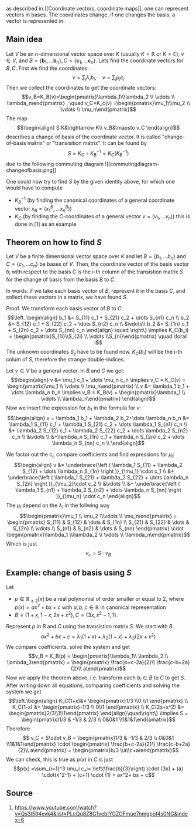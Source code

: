 as described in [[Coordinate vectors, coordinate maps]], one can represent vectors in bases. The coordinates change, if one changes the basis, a vector is represented in.


## Main idea
Let $V$ be an $n$-dimensional vector space over $K$ (usually $K=\mathbb{R}$ or $K=\mathbb{C}$), $v\in V$,  and $B=\{\boldsymbol{b}_1, ... \boldsymbol{b}_n\}, C=\{\boldsymbol{c}_1, ... \boldsymbol{c}_n\}$.
Lets find the coordinate vectors for $B,C$. First we find the coordinates:
$$v=\sum_i \lambda_i b_i ,\quad v=\sum_i \mu_i c_i$$
Then we collect the coordinates to get the coordinate vectors:
$$v_B=K_B(v)=\begin{pmatrix}\lambda_1\\\lambda_2 \\ \vdots \\ \lambda_n\end{pmatrix} , \quad v_C=K_c(v) =\begin{pmatrix}\mu_1\\\mu_2 \\ \vdots \\ \mu_n\end{pmatrix}$$
The map
$$\begin{align}
    S:K&\rightarrow K\\
    v_B&\mapsto v_C
\end{align}$$
describes a change of basis of the coordinate vector. It is called "change-of-basis matrix" or "transisition matrix". It can be found by $$S=K_C\circ K_B^{-1}=K_C(K_B^{-1})$$ due to the following commuting diagram ![[commutingdiagram-changeofbasis.png]]

One could now try to find $S$ by the given identity above, for which one would have to compute 
- $K_B^{-1}$ (by finding the canonical coordinates of a general coordinate vector $x_B=(x_1^B,... x_n^B)$)
- $K_C$ (by finding the $C$-coordinates of a general vector $v=(v_1,... v_n)$)
this is done in [1] as an example


## Theorem on how to find $S$
Let $V$ be a finite dimensional vector space over $K$ and let $B=\left \{ b_1,...b_n \right \}$ and $C=\left \{ c_1, ... c_n \right \}$ be bases of $V$. Then, the coordinate vector of the basis vector $b_i$ with respect to the basis $C$ is the i-th column of the transistion matrix $S$ for the change of basis from the basis $B$ to $C$.

In words: if we take each basis vector of $B$, represent it in the basis $C$, and collect these vectors in a matrix, we have found $S$.

Proof.
We transform each basis vector of $B$ to $C$:
$$\left. \begin{align}
    b_1 &= S_{11} c_1 + S_{21} c_2 + \dots S_{n1} c_n \\
    b_2 &= S_{12} c_1 + S_{22} c_2 + \dots S_{n2} c_n \\
    &\vdots\\
    b_2 &= S_{1n} c_1 + S_{2n} c_2 + \dots S_{nn} c_n 
\end{align} \quad \right\} \implies K_C(b_i) = \begin{pmatrix}S_{1i}\\S_{2i} \\ \vdots \\S_{ni}\end{pmatrix} \quad \forall i$$
The unknown coordinates $S_{ij}$ have to be found now. 
$K_C(b_i)$ will be the i-th colum of $S$, therefore the strange double-indices.

Let $v\in V$ be a general vector. In $B$ and $C$ we get:
$$\begin{align}
    v &= \mu_1 c_1 + \dots \mu_n c_n \implies v_C = K_C(v) = \begin{pmatrix}\mu_1 \\ \vdots \\ \mu_n\end{pmatrix} \\
    v &= \lambda_1 b_1 + \dots \lambda_n b_n \implies v_B = K_B(v) = \begin{pmatrix}\lambda_1 \\ \vdots \\ \lambda_n\end{pmatrix}
\end{align}$$
Now we insert the expression for $b_1$ in the formula for $v$:
$$\begin{align}
    v = \lambda_1 b_1 + \lambda_2 b_2+\dots \lambda_n b_n 
    &= \lambda_1 S_{11} c_1 + \lambda_1 S_{21} c_2 + \dots \lambda_1 S_{n1} c_n \\
    &+ \lambda_2 S_{12} c_1 + \lambda_2 S_{22} c_2 + \dots \lambda_2 S_{n2} c_n \\
    &\vdots \\
    &+\lambda_n S_{1n} c_1 + \lambda_n S_{2n} c_2 + \dots \lambda_n S_{nn} c_n \\
\end{align}$$

We factor out the $c_i$, compare coefficients and find expressions for $\mu_i$:
$$\begin{align}
    v &= \underbrace{\left ( \lambda_1 S_{11} + \lambda_2 S_{12} + \dots \lambda_n S_{1n} \right )}_{\mu_1} \cdot c_1 \\
    &+ \underbrace{\left ( \lambda_1 S_{21} + \lambda_2 S_{22} + \dots \lambda_n S_{2n} \right )}_{\mu_2}\cdot c_2 \\
    &\vdots \\
    &+ \underbrace{\left ( \lambda_1 S_{n1} + \lambda_2 S_{n2} + \dots \lambda_n S_{nn} \right )}_{\mu_n} \cdot c_n 
\end{align}$$
The $\mu_i$ depend on the $\lambda_i$ in the follwing way
$$\begin{pmatrix}\mu_1 \\ \mu_2 \\\vdots \\ \mu_n\end{pmatrix} = \begin{pmatrix}
S_{11} & S_{12} & \dots & S_{1n} \\
S_{21} & S_{22} & \dots & S_{2n} \\
\vdots \\
S_{n1} & S_{n2} & \dots & S_{nn} 
\end{pmatrix} \cdot \begin{pmatrix}\lambda_1 \\\lambda_2 \\ \vdots \\ \lambda_n\end{pmatrix}$$
Which is just $$v_c = S\cdot v_B$$

## Example: change of basis using $S$
Let 
- $p\in \mathbb{R}_{\leq 2}[x]$ be a real polynomial of order smaller or equal to 2, where $p(x) = ax^2 + bx + c$ with $a,b,c\in \mathbb{R}$ in canonical representation 
- $B=\left \{ 1+x,1-x,2x+x^2 \right \}, C= \left \{ 3x,x^2-1,1 \right \}$.

Represent $p$ in $B$ and $C$ using the transistion matrix $S$. We start with $B$.
$$ax^2 +bx+c = \lambda_1 (1+x) + \lambda_2 (1-x) + \lambda_3 (2x + x^2) $$
We compare coefficients, solve the system and get $$v_B = K_B(p) = \begin{pmatrix}\lambda_1\\ \lambda_2 \\ \lambda_3\end{pmatrix} = \begin{pmatrix} \frac{b+c-2a}{2}\\ \frac{c-b+2a}{2}\\ a\end{pmatrix}$$Now we apply the theorem above, i.e. transform each $b_i\in B$ to $C$ to get $S$. After writing down all equations, comparing coefficients and solving the system we get $$\left.\begin{align}
    K_C(1+x)&= \begin{pmatrix}1/3 \\0 \\1 \end{pmatrix} \\
    K_C(1-x) &= \begin{pmatrix}-1/3 \\ 0\\1 \end{pmatrix}  \\
    K_C(2x+x^2) &= \begin{pmatrix}2/3\\1\\1\end{pmatrix}
\end{align}\quad\right\} \implies S = \begin{pmatrix}1/3 & -1/3 & 2/3 \\ 0&0&1 \\1&1&1\end{pmatrix}$$ Therefore $$ v_C = S\cdot v_B = \begin{pmatrix}1/3 & -1/3 & 2/3 \\ 0&0&1 \\1&1&1\end{pmatrix} \cdot \begin{pmatrix} \frac{b+c-2a}{2}\\ \frac{c-b+2a}{2}\\ a\end{pmatrix} = \begin{pmatrix}b/3 \\a\\c+a\end{pmatrix}$$
We can check, this is true as $p(x)$ in $C$ is just $$p(x) =\sum_{i=1}^3 \mu_i c_i= \left(\frac{b}{3}\right) \cdot (3x) + (a) \cdot(x^2-1) + (c+1) \cdot (1) = ax^2+ bx + c$$

## Source
1. https://www.youtube.com/watch?v=Qs3I594evk4&list=PLcQq8Z8G1vebIYGZOFmue7nmgpof4s0NG&index=6

